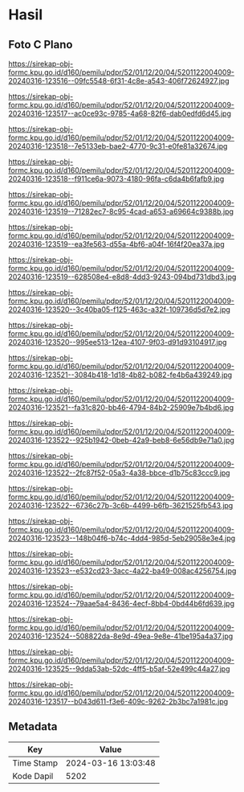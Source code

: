 # Hasil

## Foto C Plano

https://sirekap-obj-formc.kpu.go.id/d160/pemilu/pdpr/52/01/12/20/04/5201122004009-20240316-123516--09fc5548-6f31-4c8e-a543-406f72624927.jpg

https://sirekap-obj-formc.kpu.go.id/d160/pemilu/pdpr/52/01/12/20/04/5201122004009-20240316-123517--ac0ce93c-9785-4a68-82f6-dab0edfd6d45.jpg

https://sirekap-obj-formc.kpu.go.id/d160/pemilu/pdpr/52/01/12/20/04/5201122004009-20240316-123518--7e5133eb-bae2-4770-9c31-e0fe81a32674.jpg

https://sirekap-obj-formc.kpu.go.id/d160/pemilu/pdpr/52/01/12/20/04/5201122004009-20240316-123518--f911ce6a-9073-4180-96fa-c6da4b6fafb9.jpg

https://sirekap-obj-formc.kpu.go.id/d160/pemilu/pdpr/52/01/12/20/04/5201122004009-20240316-123519--71282ec7-8c95-4cad-a653-a69664c9388b.jpg

https://sirekap-obj-formc.kpu.go.id/d160/pemilu/pdpr/52/01/12/20/04/5201122004009-20240316-123519--ea3fe563-d55a-4bf6-a04f-16f4f20ea37a.jpg

https://sirekap-obj-formc.kpu.go.id/d160/pemilu/pdpr/52/01/12/20/04/5201122004009-20240316-123519--628508e4-e8d8-4dd3-9243-094bd731dbd3.jpg

https://sirekap-obj-formc.kpu.go.id/d160/pemilu/pdpr/52/01/12/20/04/5201122004009-20240316-123520--3c40ba05-f125-463c-a32f-109736d5d7e2.jpg

https://sirekap-obj-formc.kpu.go.id/d160/pemilu/pdpr/52/01/12/20/04/5201122004009-20240316-123520--995ee513-12ea-4107-9f03-d91d93104917.jpg

https://sirekap-obj-formc.kpu.go.id/d160/pemilu/pdpr/52/01/12/20/04/5201122004009-20240316-123521--3084b418-1d18-4b82-b082-fe4b6a439249.jpg

https://sirekap-obj-formc.kpu.go.id/d160/pemilu/pdpr/52/01/12/20/04/5201122004009-20240316-123521--fa31c820-bb46-4794-84b2-25909e7b4bd6.jpg

https://sirekap-obj-formc.kpu.go.id/d160/pemilu/pdpr/52/01/12/20/04/5201122004009-20240316-123522--925b1942-0beb-42a9-beb8-6e56db9e71a0.jpg

https://sirekap-obj-formc.kpu.go.id/d160/pemilu/pdpr/52/01/12/20/04/5201122004009-20240316-123522--2fc87f52-05a3-4a38-bbce-d1b75c83ccc9.jpg

https://sirekap-obj-formc.kpu.go.id/d160/pemilu/pdpr/52/01/12/20/04/5201122004009-20240316-123522--6736c27b-3c6b-4499-b6fb-3621525fb543.jpg

https://sirekap-obj-formc.kpu.go.id/d160/pemilu/pdpr/52/01/12/20/04/5201122004009-20240316-123523--148b04f6-b74c-4dd4-985d-5eb29058e3e4.jpg

https://sirekap-obj-formc.kpu.go.id/d160/pemilu/pdpr/52/01/12/20/04/5201122004009-20240316-123523--e532cd23-3acc-4a22-ba49-008ac4256754.jpg

https://sirekap-obj-formc.kpu.go.id/d160/pemilu/pdpr/52/01/12/20/04/5201122004009-20240316-123524--79aae5a4-8436-4ecf-8bb4-0bd44b6fd639.jpg

https://sirekap-obj-formc.kpu.go.id/d160/pemilu/pdpr/52/01/12/20/04/5201122004009-20240316-123524--508822da-8e9d-49ea-9e8e-41be195a4a37.jpg

https://sirekap-obj-formc.kpu.go.id/d160/pemilu/pdpr/52/01/12/20/04/5201122004009-20240316-123525--9dda53ab-52dc-4ff5-b5af-52e499c44a27.jpg

https://sirekap-obj-formc.kpu.go.id/d160/pemilu/pdpr/52/01/12/20/04/5201122004009-20240316-123517--b043d611-f3e6-409c-9262-2b3bc7a1981c.jpg


## Metadata

| Key        | Value               |
| ---------- | ------------------- |
| Time Stamp | 2024-03-16 13:03:48 |
| Kode Dapil | 5202                |




